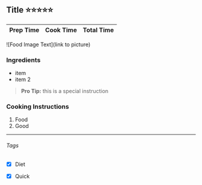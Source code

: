 ## Title :star::star::star::star::star:

| Prep Time  | Cook Time    | Total Time  |
| ---------- |:------------:| -----------:|

![Food Image Text](link to picture)

### Ingredients

* item
* item 2

> **Pro Tip:** this is a special instruction

### Cooking Instructions

1. Food
2. Good

---

###### Tags
- [x] Diet
- [x] Quick

